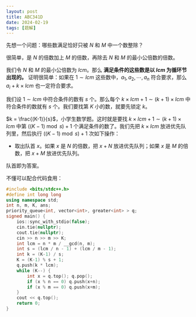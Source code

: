 ```yaml
---
layout: post
title: ABC341D
date: 2024-02-19
tags: [题解]
---
```




先想一个问题：哪些数满足恰好只被 $N$ 和 $M$ 中一个数整除？

很简单，是 $N$ 的倍数加上 $M$ 的倍数，再除去 $N$ 和 $M$ 的最小公倍数的倍数。

我们令 $N$ 和 $M$ 的最小公倍数为 $lcm$。那么 **满足条件的这些数是以 $lcm$ 为循环节出现的。** 证明很简单：如果在 $1 \sim lcm$ 这些数中，$a_1,a_2,\cdots,a_n$ 符合要求，那么 $a_i+k \times lcm$ 也一定符合要求。

我们设 $1 \sim lcm$ 中符合条件的数有 $s$ 个。那么每个 $k\times lcm+1 \sim (k+1) \times lcm$ 中符合条件的数就有 $s$ 个。我们要找第 $K$ 小的数，就要先锁定 $k$。

$k = \frac{(K-1)}{s}$，小学生数学题。这时就是要找 $k\times lcm+1 \sim (k+1) \times lcm$ 中第 $((K-1) \bmod s)+1$ 个满足条件的数了。我们先把 $k \times lcm$ 放进优先队列里，然后执行 $((K-1) \bmod s)+1$ 次如下操作：

+ 取出队首 $x$。如果 $x$ 是 $N$ 的倍数，把 $x+N$ 放进优先队列；如果 $x$ 是 $M$ 的倍数，把 $x+M$ 放进优先队列。

队首即为答案。

不懂可以配合代码食用：

```cpp
#include <bits/stdc++.h>
#define int long long
using namespace std;
int n, m, K, ans;
priority_queue<int, vector<int>, greater<int> > q;
signed main() {
	ios::sync_with_stdio(false);
	cin.tie(nullptr);
	cout.tie(nullptr);
	cin >> n >> m >> K;
	int lcm = n * m / __gcd(n, m);
	int s = (lcm / n - 1) + (lcm / m - 1);
	int k = (K-1) / s;
	K = (K-1) % s + 1;
    q.push(k * lcm);
	while (K--) {
		int x = q.top(); q.pop();
		if (x % n == 0) q.push(x+n);
		if (x % m == 0) q.push(x+m);
	}
	cout << q.top();
	return 0;
}
```